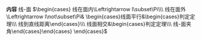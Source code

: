 **内容**
线-面 $\begin{cases}
线在面内\Leftrightarrow l\subset\Pi\\\ 线在面外\Leftrightarrow l\not\subset\Pi&
\begin{cases}线面平行&\begin{cases}判定定理\\\ 线到直线距离\end{cases}\\\ 线面相交&\begin{cases}判定定理\\\ 线-面夹角\end{cases}\end{cases}
\end{cases}$
